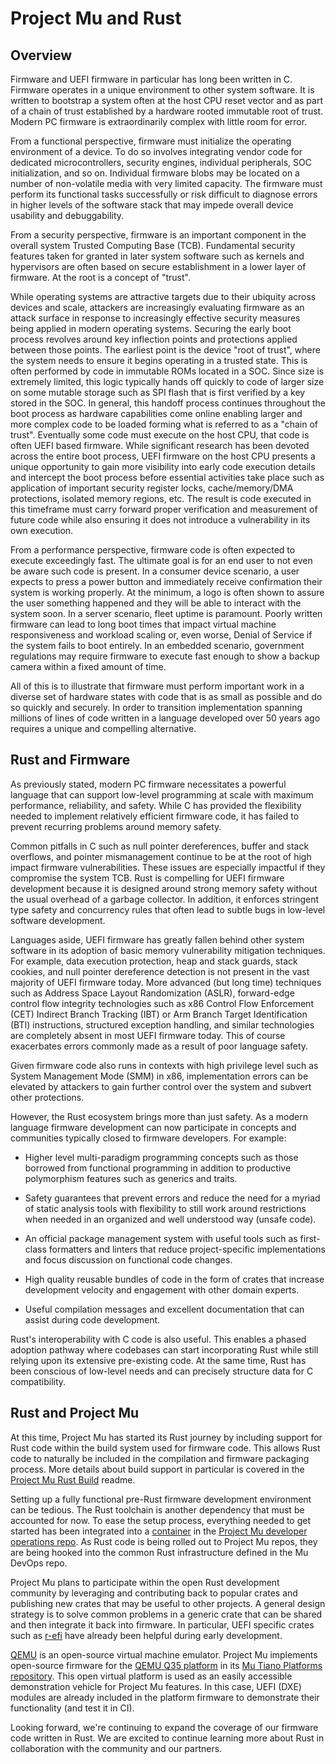 # Project Mu and Rust

## Overview

Firmware and UEFI firmware in particular has long been written in C. Firmware operates in a unique environment to other
system software. It is written to bootstrap a system often at the host CPU reset vector and as part of a chain of
trust established by a hardware rooted immutable root of trust. Modern PC firmware is extraordinarily complex with
little room for error.

From a functional perspective, firmware must initialize the operating environment of a device. To do so involves
integrating vendor code for dedicated microcontrollers, security engines, individual peripherals, SOC initialization,
and so on. Individual firmware blobs may be located on a number of non-volatile media with very limited capacity. The
firmware must perform its functional tasks successfully or risk difficult to diagnose errors in higher levels of the
software stack that may impede overall device usability and debuggability.

From a security perspective, firmware is an important component in the overall system Trusted Computing Base (TCB).
Fundamental security features taken for granted in later system software such as kernels and hypervisors are often
based on secure establishment in a lower layer of firmware. At the root is a concept of "trust".

While operating systems are attractive targets due to their ubiquity across devices and scale, attackers are
increasingly evaluating firmware as an attack surface in response to increasingly effective security measures being
applied in modern operating systems. Securing the early boot process revolves around key inflection points and
protections applied between those points. The earliest point is the device "root of trust", where the system needs to
ensure it begins operating in a trusted state. This is often performed by code in immutable ROMs located in a SOC.
Since size is extremely limited, this logic typically hands off quickly to code of larger size on some mutable storage
such as SPI flash that is first verified by a key stored in the SOC. In general, this handoff process continues
throughout the boot process as hardware capabilities come online enabling larger and more complex code to be loaded
forming what is referred to as a "chain of trust". Eventually some code must execute on the host CPU, that code is
often UEFI based firmware. While significant research has been devoted across the entire boot process, UEFI firmware
on the host CPU presents a unique opportunity to gain more visibility into early code execution details and intercept
the boot process before essential activities take place such as application of important security register locks,
cache/memory/DMA protections, isolated memory regions, etc. The result is code executed in this timeframe must carry
forward proper verification and measurement of future code while also ensuring it does not introduce a vulnerability
in its own execution.

From a performance perspective, firmware code is often expected to execute exceedingly fast. The ultimate goal is for
an end user to not even be aware such code is present. In a consumer device scenario, a user expects to press a power
button and immediately receive confirmation their system is working properly. At the minimum, a logo is often shown to
assure the user something happened and they will be able to interact with the system soon. In a server scenario,
fleet uptime is paramount. Poorly written firmware can lead to long boot times that impact virtual machine
responsiveness and workload scaling or, even worse, Denial of Service if the system fails to boot entirely. In an
embedded scenario, government regulations may require firmware to execute fast enough to show a backup camera within a
fixed amount of time.

All of this is to illustrate that firmware must perform important work in a diverse set of hardware states with code
that is as small as possible and do so quickly and securely. In order to transition implementation spanning millions of
lines of code written in a language developed over 50 years ago requires a unique and compelling alternative.

## Rust and Firmware

As previously stated, modern PC firmware necessitates a powerful language that can support low-level programming at
scale with maximum performance, reliability, and safety. While C has provided the flexibility needed to implement
relatively efficient firmware code, it has failed to prevent recurring problems around memory safety.

Common pitfalls in C such as null pointer dereferences, buffer and stack overflows, and pointer mismanagement continue
to be at the root of high impact firmware vulnerabilities. These issues are especially impactful if they compromise
the system TCB. Rust is compelling for UEFI firmware development because it is designed around strong memory safety
without the usual overhead of a garbage collector. In addition, it enforces stringent type safety and concurrency rules
that often lead to subtle bugs in low-level software development.

Languages aside, UEFI firmware has greatly fallen behind other system software in its adoption of basic memory
vulnerability mitigation techniques. For example, data execution protection, heap and stack guards, stack cookies,
and null pointer dereference detection is not present in the vast majority of UEFI firmware today. More advanced
(but long time) techniques such as Address Space Layout Randomization (ASLR), forward-edge control flow integrity
technologies such as x86 Control Flow Enforcement (CET) Indirect Branch Tracking (IBT) or Arm Branch Target
Identification (BTI) instructions, structured exception handling, and similar technologies are completely absent in
most UEFI firmware today. This of course exacerbates errors commonly made as a result of poor language safety.

Given firmware code also runs in contexts with high privilege level such as System Management Mode (SMM) in x86,
implementation errors can be elevated by attackers to gain further control over the system and subvert other
protections.

However, the Rust ecosystem brings more than just safety. As a modern language firmware development can now participate
in concepts and communities typically closed to firmware developers. For example:

- Higher level multi-paradigm programming concepts such as those borrowed from functional programming in addition to
  productive polymorphism features such as generics and traits.

- Safety guarantees that prevent errors and reduce the need for a myriad of static analysis tools with flexibility to
  still work around restrictions when needed in an organized and well understood way (unsafe code).

- An official package management system with useful tools such as first-class formatters and linters that reduce
  project-specific implementations and focus discussion on functional code changes.

- High quality reusable bundles of code in the form of crates that increase development velocity and engagement with
  other domain experts.

- Useful compilation messages and excellent documentation that can assist during code development.

Rust's interoperability with C code is also useful. This enables a phased adoption pathway where codebases can start
incorporating Rust while still relying upon its extensive pre-existing code. At the same time, Rust has been conscious
of low-level needs and can precisely structure data for C compatibility.

## Rust and Project Mu

At this time, Project Mu has started its Rust journey by including support for Rust code within the build system used
for firmware code. This allows Rust code to naturally be included in the compilation and firmware packaging process.
More details about build support in particular is covered in the
[Project Mu Rust Build](https://github.com/microsoft/mu_basecore/blob/HEAD/Docs/rust_build.md) readme.

Setting up a fully functional pre-Rust firmware development environment can be tedious. The Rust toolchain is another
dependency that must be accounted for now. To ease the setup process, everything needed to get started has been
integrated into a [container](https://github.com/microsoft/mu_devops/pkgs/container/mu_devops%2Fubuntu-22-dev) in the
[Project Mu developer operations repo](https://github.com/microsoft/mu_devops). As Rust code is being rolled out to
Project Mu repos, they are being hooked into the common Rust infrastructure defined in the Mu DevOps repo.

Project Mu plans to participate within the open Rust development community by leveraging and contributing back to
popular crates and publishing new crates that may be useful to other projects. A general design strategy is to solve
common problems in a generic crate that can be shared and then integrate it back into firmware. In particular, UEFI
specific crates such as [r-efi](https://docs.rs/r-efi/latest/r_efi/) have already been helpful during early
development.

[QEMU](https://www.qemu.org/) is an open-source virtual machine emulator. Project Mu implements open-source firmware
for the [QEMU Q35 platform](https://wiki.qemu.org/Features/Q35) in its [Mu Tiano Platforms repository](https://github.com/microsoft/mu_tiano_platforms).
This open virtual platform is used as an easily accessible demonstration vehicle for Project Mu features. In this case,
UEFI (DXE) modules are already included in the platform firmware to demonstrate their functionality (and test it in CI).

Looking forward, we're continuing to expand the coverage of our firmware code written in Rust. We are excited to
continue learning more about Rust in collaboration with the community and our partners.
